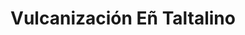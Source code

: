 ---
title: "Vulcanización Eñ Taltalino"
url: /chanaral/vulcanizacion-en-taltalino/
shop: reparación de automóviles
---
